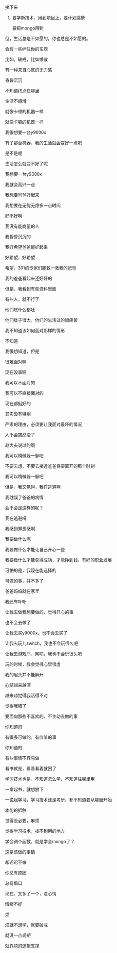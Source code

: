 接下来

1. 要学新技术，用到项目上，要计划跳槽

   要把mongo用到











但，生活总是不如愿的，你也总是不如愿的。

会有一些绊住你的东西

比如，破戒，比如懒散



有一种来自心底的无力感



昏昏沉沉

不知道终点在哪里

生活不顺滑

就像卡顿的机器一样

就像卡顿的机器一样



我很想要一台y9000x

有了那台机器，我的生活就会变好一点吧



是不是呢



生活怎么就变不好了呢









我想要一台y9000x

我就会高兴一点

我想要爸爸好起来

我想要在无忧无虑多一点时间

好不好啊



我没有能商量的人

我昏昏沉沉的

我好希望爸爸能好起来

好希望，好希望



希望，301的专家们能救一救我的爸爸



我的爸爸看起来还好好的



但是，我看到有些资料里面

有些人，就不行了

他们吃什么都吐

他们肚子很大，他们的生活过的很痛苦



我不知道该如何面对那样的情形

不知道

我很想知道，但是

很难面对啊



现在没事啊

我可以不面对的

我可以不直接面对的

现在都挺好的

其实没有特别

严肃的理由，必须要让我面对最坏的情况



人不会突然没了



赵大夫说过的啊









我可以稍微躲一躲吧

不要去想，不要去接近爸爸将要离开的那个时刻



我可以稍微躲一躲吧



但是，我又觉得，我在逃避啊

我耽误了爸爸的病情

会不会是这样的呢？



我在逃避吗



我感到罪恶感啊



我要做什么呢

我要做什么才能让自己开心一些

我要做什么才能获得成功，才能挣到钱，有好的职业发展



可怕的是，我现在能选择的

可做的事，并不多了



爸爸妈妈就在家里

我还有卟卟



让我去做我想要做的，觉得开心的事

也不会去做了



让我去买y9000x，也不会去买了

让我去玩儿switch，我也不会玩很久吧

让我去游戏厅，网吧，我也不会玩很久吧



玩的时候，我会觉得心里很虚



我的眉头并不能解开

心结越来越深



越来越觉得我活得不对



觉得我错了



要面向那些不喜欢的，不主动去做的事

你知道的

有很多可做的，有价值的事

你知道的



有些事情不容易做

看书就是，看着看着就困了



学习技术也是，不知道怎么学，不知道往哪里用



一拿起书，就想放下



一说起学习，学习技术还是考研，都不知道要从哪里开始

本能的抵触

觉得没必要，麻烦



觉得学习技术，找不到用的地方

学会调个函数，就是学会mongo了？



这是该做的事情

却迟迟不做



你总有原因

总有借口



现在，又多了一个，没心情

情绪不好

烦

烦就不想学，就要破戒

就没一点规矩

就靠烦的逻辑支撑


